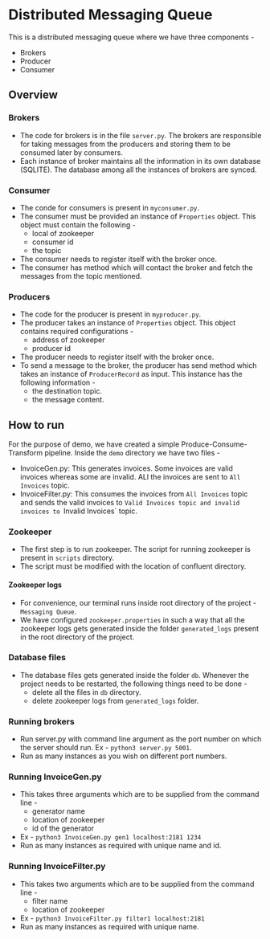 # Distributed Messaging Queue
This is a distributed messaging queue where we have three components -
- Brokers
- Producer
- Consumer

## Overview

### Brokers
- The code for brokers is in the file `server.py`. The brokers are responsible for taking messages from the producers and storing them to be consumed later by consumers.
- Each instance of broker maintains all the information in its own database (SQLITE). The database among all the instances of brokers are synced.

### Consumer
- The conde for consumers is present in `myconsumer.py`.
- The consumer must be provided an instance of `Properties` object. This object must contain the following -
  - local of zookeeper
  - consumer id
  - the topic 
- The consumer needs to register itself with the broker once.
- The consumer has method which will contact the broker and fetch the messages from the topic mentioned.

### Producers

- The code for the producer is present in `myproducer.py`.
- The producer takes an instance of `Properties` object. This object contains required configurations -
  - address of zookeeper
  - producer id
- The producer needs to register itself with the broker once.
- To send a message to the broker, the producer has send method which takes an instance of `ProducerRecord` as input. This instance has the following information -
  - the destination topic.
  - the message content.

## How to run

For the purpose of demo, we have created a simple Produce-Consume-Transform pipeline. Inside the `demo` directory we have two files -
- InvoiceGen.py: This generates invoices. Some invoices are valid invoices whereas some are invalid. ALl the invoices are sent to `All Invoices` topic.
- InvoiceFilter.py: This consumes the invoices from `All Invoices` topic and sends the valid invoices to `Valid Invoices
 topic and invalid invoices to `Invalid Invoices` topic.
### Zookeeper
- The first step is to run zookeeper. The script for running zookeeper is present in `scripts` directory.
- The script must be modified with the location of confluent directory.

#### Zookeeper logs

- For convenience, our terminal runs inside root directory of the project - `Messaging Queue`.
- We have configured `zookeeper.properties` in such a way that all the zookeeper logs gets generated inside the folder `generated_logs` present in the root directory of the project.

### Database files

- The database files gets generated inside the folder `db`. Whenever the project needs to be restarted, the following things need to be done - 
  - delete all the files in `db` directory.
  - delete zookeeper logs from `generated_logs` folder.

### Running brokers

- Run server.py with command line argument as the port number on which the server should run. Ex - `python3 server.py 5001`.
- Run as many instances as you wish on different port numbers.

### Running InvoiceGen.py
- This takes three arguments which are to be supplied from the command line - 
  - generator name
  - location of zookeeper 
  - id of the generator
- Ex - `python3 InvoiceGen.py gen1 localhost:2181 1234`
- Run as many instances as required with unique name and id.

### Running InvoiceFilter.py
- This takes two arguments which are to be supplied from the command line - 
  - filter name
  - location of zookeeper
- Ex - `python3 InvoiceFilter.py filter1 localhost:2181`
- Run as many instances as required with unique name.



